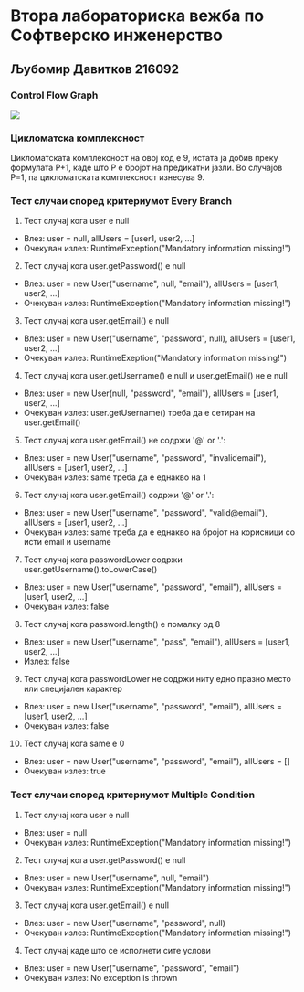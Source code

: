 # Втора лабораториска вежба по Софтверско инженерство

## Љубомир Давитков 216092
### Control Flow Graph
![](C:\Users\User\Downloads\silab2SLIKA.png)
### Цикломатска комплексност
Цикломатската комплексност на овој код е 9, истата ја добив преку формулата P+1, каде што P е бројот на предикатни јазли. Во случајoв P=1, па цикломатската комплексност изнесува 9.

### Тест случаи според критериумот Every Branch
1. Тест случај кога user e null
 - Влез: user = null, allUsers = [user1, user2, ...]
 - Очекуван излез: RuntimeException("Mandatory information missing!")
2. Тест случај кога user.getPassword() е null
 - Влез: user = new User("username", null, "email"), allUsers = [user1, user2, ...]
 - Очекуван излез: RuntimeException("Mandatory information missing!")
3. Тест случај кога user.getEmail() е null
 - Влез: user = new User("username", "password", null), allUsers = [user1, user2, ...]
 - Очекуван излез: RuntimeExeption("Mandatory information missing!")
4. Тест случај кога user.getUsername() е null и user.getEmail() не е null
 - Влез: user = new User(null, "password", "email"), allUsers = [user1, user2, ...]
 - Очекуван излез: user.getUsername() треба да е сетиран на user.getEmail()
5. Тест случај кога user.getEmail() не содржи '@' or '.':
 - Влез: user = new User("username", "password", "invalidemail"), allUsers = [user1, user2, ...]
 - Очекуван излез: same треба да е еднакво на 1
6. Тест случај кога user.getEmail() содржи '@' or '.':
 - Влез: user = new User("username", "password", "valid@email"), allUsers = [user1, user2, ...]
 - Очекуван излез: same треба да е еднакво на бројот на корисници со исти email и username
7. Тест случај кога passwordLower содржи user.getUsername().toLowerCase()
 - Влез: user = new User("username", "password", "email"), allUsers = [user1, user2, ...]
 - Очекуван излез: false
8. Тест случај кога password.length() е помалку од 8
 - Влез: user = new User("username", "pass", "email"), allUsers = [user1, user2, ...]
 - Излез: false
9. Тест случај кога passwordLower не содржи ниту едно празно место или специјален карактер
 - Влез: user = new User("username", "password", "email"), allUsers = [user1, user2, ...]
 - Очекуван излез: false
10. Тест случај кога same е 0
 - Влез: user = new User("username", "password", "email"), allUsers = []
 - Очекуван излез: true


### Тест случаи според критериумот Multiple Condition
1. Тест случај кога user e null
 - Влез: user = null
 - Очекуван излез: RuntimeException("Mandatory information missing!")
2. Тест случај кога user.getPassword() е null
 - Влез: user = new User("username", null, "email")
 - Очекуван излез: RuntimeException("Mandatory information missing!")
3. Тест случај кога user.getEmail() е null
 - Влез: user = new User("username", "password", null)
 - Очекуван излез: RuntimeException("Mandatory information missing!")
4. Тест случај каде што се исполнети сите услови
 - Влез: user = new User("username", "password", "email")
 - Очекуван излез: No exception is thrown